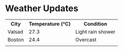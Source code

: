 # Weather Updates

<!-- WEATHER-UPDATE-START -->
<table><tr><th>City</th><th>Temperature (°C)</th><th>Condition</th></tr><tr><td>Valsad</td><td>27.3</td><td>Light rain shower</td></tr><tr><td>Boston</td><td>24.4</td><td>Overcast</td></tr><tr><td></td><td></td><td></td></tr></table>
<!-- WEATHER-UPDATE-END -->
